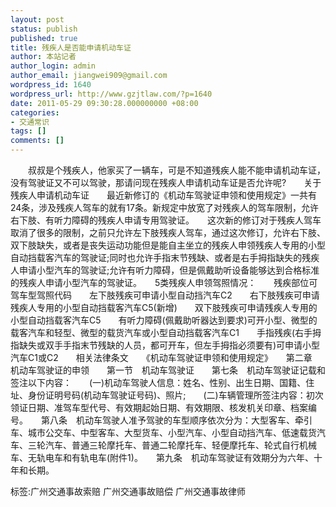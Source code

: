 ```yaml
---
layout: post
status: publish
published: true
title: 残疾人是否能申请机动车证
author: 本站记者
author_login: admin
author_email: jiangwei909@gmail.com
wordpress_id: 1640
wordpress_url: http://www.gzjtlaw.com/?p=1640
date: 2011-05-29 09:30:28.000000000 +08:00
categories:
- 交通常识
tags: []
comments: []
---
```

　　叔叔是个残疾人，他家买了一辆车，可是不知道残疾人能不能申请机动车证，没有驾驶证又不可以驾驶，那请问现在残疾人申请机动车证是否允许呢?　　关于残疾人申请机动车证　　最近新修订的《机动车驾驶证申领和使用规定》一共有24条，涉及残疾人驾车的就有17条。新规定中放宽了对残疾人的驾车限制，允许右下肢、有听力障碍的残疾人申请专用驾驶证。　　这次新的修订对于残疾人驾车取消了很多的限制，之前只允许左下肢残疾人驾车，通过这次修订，允许右下肢、双下肢缺失，或者是丧失运动功能但是能自主坐立的残疾人申领残疾人专用的小型自动挡载客汽车的驾驶证;同时也允许手指末节残缺、或者是右手拇指缺失的残疾人申请小型汽车的驾驶证;允许有听力障碍，但是佩戴助听设备能够达到合格标准的残疾人申请小型汽车的驾驶证。　　5类残疾人申领驾照情况：　　残疾部位可驾车型驾照代码　　左下肢残疾可申请小型自动挡汽车C2　　右下肢残疾可申请残疾人专用的小型自动挡载客汽车C5(新增)　　双下肢残疾可申请残疾人专用的小型自动挡载客汽车C5　　有听力障碍(佩戴助听器达到要求)可开小型、微型的载客汽车和轻型、微型的载货汽车或小型自动挡载客汽车C1　　手指残疾(右手拇指缺失或双手手指末节残缺的人员，都可开车，但左手拇指必须要有)可申请小型汽车C1或C2　　相关法律条文　　《机动车驾驶证申领和使用规定》　　第二章　机动车驾驶证的申领　　第一节　机动车驾驶证　　第七条　机动车驾驶证记载和签注以下内容：　　(一)机动车驾驶人信息：姓名、性别、出生日期、国籍、住址、身份证明号码(机动车驾驶证号码)、照片;　　(二)车辆管理所签注内容：初次领证日期、准驾车型代号、有效期起始日期、有效期限、核发机关印章、档案编号。　　第八条　机动车驾驶人准予驾驶的车型顺序依次分为：大型客车、牵引车、城市公交车、中型客车、大型货车、小型汽车、小型自动挡汽车、低速载货汽车、三轮汽车、普通三轮摩托车、普通二轮摩托车、轻便摩托车、轮式自行机械车、无轨电车和有轨电车(附件1)。　　第九条　机动车驾驶证有效期分为六年、十年和长期。标签:广州交通事故索赔 广州交通事故赔偿 广州交通事故律师
